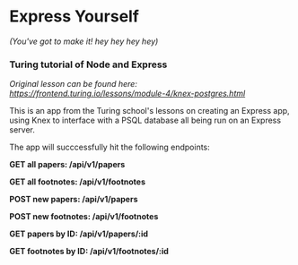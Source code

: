 # Express Yourself
_(You've got to make it! hey hey hey hey)_

### Turing tutorial of Node and Express

_Original lesson can be found here: https://frontend.turing.io/lessons/module-4/knex-postgres.html_

This is an app from the Turing school's lessons on creating an Express app, using Knex to interface with a PSQL database all being run on an Express server.

The app will succcessfully hit the following endpoints:

**GET all papers: /api/v1/papers**

**GET all footnotes: /api/v1/footnotes**

**POST new papers: /api/v1/papers**

**POST new footnotes: /api/v1/footnotes**

**GET papers by ID: /api/v1/papers/:id**

**GET footnotes by ID: /api/v1/footnotes/:id**
